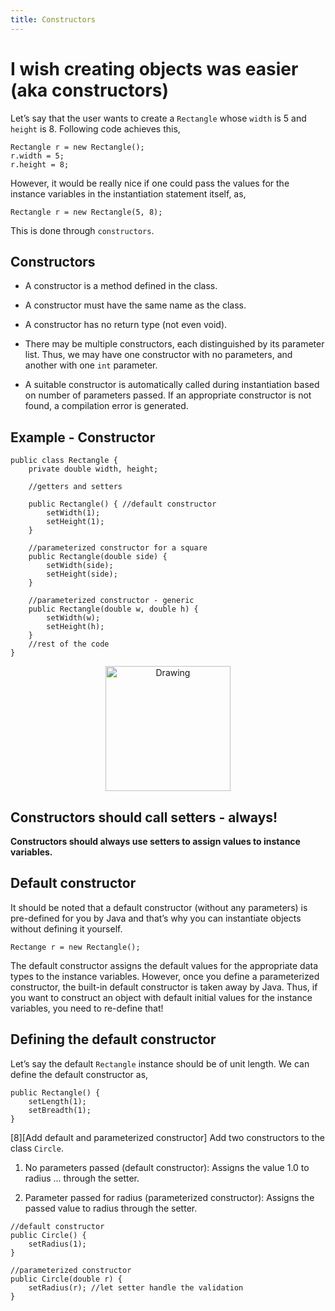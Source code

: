 ```yaml
---
title: Constructors 
---
```


I wish creating objects was easier (aka constructors)
==================================

Let’s say that the user wants to create a `Rectangle` whose `width` is 5
and `height` is 8. Following code achieves this,

    Rectangle r = new Rectangle();
    r.width = 5;
    r.height = 8;

However, it would be really nice if one could pass the values for the
instance variables in the instantiation statement itself, as,

    Rectangle r = new Rectangle(5, 8);

This is done through `constructors`.

Constructors
------------

-   A constructor is a method defined in the class.

-   A constructor must have the same name as the class.

-   A constructor has no return type (not even void).

-   There may be multiple constructors, each distinguished by its
    parameter list. Thus, we may have one constructor with no
    parameters, and another with one `int` parameter.

-   A suitable constructor is automatically called during instantiation
    based on number of parameters passed. If an appropriate constructor
    is not found, a compilation error is generated.

Example - Constructor
---------------------

    public class Rectangle {
        private double width, height;
        
        //getters and setters

        public Rectangle() { //default constructor
            setWidth(1);
            setHeight(1);
        }

        //parameterized constructor for a square
        public Rectangle(double side) { 
            setWidth(side);
            setHeight(side);
        }

        //parameterized constructor - generic
        public Rectangle(double w, double h) { 
            setWidth(w);
            setHeight(h);
        }
        //rest of the code
    }


<center>
<img src="./../fig/classesObjects1/classesObjects1-figure7.png"
alt="Drawing" width = "200"\>
</center>


Constructors should call setters - always!
------------------------------------------

**Constructors should always use setters to assign values to instance
variables.**

Default constructor
-------------------

It should be noted that a default constructor (without any parameters)
is pre-defined for you by Java and that’s why you can instantiate
objects without defining it yourself.

    Rectange r = new Rectangle();

The default constructor assigns the default values for the appropriate
data types to the instance variables. However, once you define a
parameterized constructor, the built-in default constructor is taken
away by Java. Thus, if you want to construct an object with default
initial values for the instance variables, you need to re-define that!

Defining the default constructor
--------------------------------

Let’s say the default `Rectangle` instance should be of unit length. We
can define the default constructor as,

    public Rectangle() {
        setLength(1);
        setBreadth(1);
    }

[8][Add default and parameterized constructor] Add two constructors to
the class `Circle`.

1.  No parameters passed (default constructor): Assigns the value 1.0 to
    radius ... through the setter.

2.  Parameter passed for radius (parameterized constructor): Assigns the
    passed value to radius through the setter.

<!-- -->

    //default constructor
    public Circle() {
        setRadius(1);
    }

    //parameterized constructor
    public Circle(double r) {
        setRadius(r); //let setter handle the validation
    }